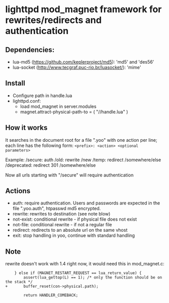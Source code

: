 # lighttpd mod_magnet framework for rewrites/redirects and authentication

## Dependencies:
 - lua-md5 (https://github.com/keplerproject/md5): 'md5' and 'des56'
 - lua-socket (http://www.tecgraf.puc-rio.br/luasocket/): 'mime'

## Install

* Configure path in handle.lua
* lighttpd.conf:
  * load mod_magnet in server.modules
  * magnet.attract-physical-path-to = ( "/<some-path>/handle.lua" )

## How it works

It searches in the document root for a file ".yoo" with one action per line;
each line has the following form: `<prefix>: <action> <optional parameters>`

Example:
/secure: auth
/old: rewrite /new
/temp: redirect /somewhere/else
/deprecated: redirect 301 /somewhere/else

Now all urls starting with "/secure" will require authentication

## Actions

* auth: require authentication. Users and passwords are expected in the file ".yoo.auth", htpasswd md5 encrypted.
* rewrite: rewrites to destination (see note blow)
* not-exist: conditional rewrite - if physical file does not exist
* not-file: conditional rewrite - if not a regular file
* redirect: redirects to an absolute url on the same vhost
* exit: stop handling in yoo, continue with standard handling

## Note

rewrite doesn't work with 1.4 right now, it would need this in mod_magnet.c:

	 	} else if (MAGNET_RESTART_REQUEST == lua_return_value) {
	 		assert(lua_gettop(L) == 1); /* only the function should be on the stack */
	+		buffer_reset(con->physical.path);
	
	 		return HANDLER_COMEBACK;
